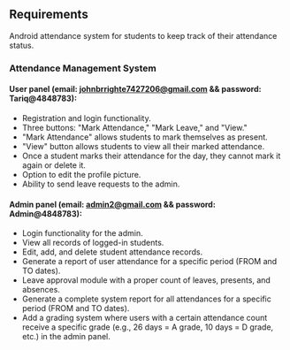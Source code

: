 ## Requirements

Android attendance system for students to keep track of their attendance status.

### Attendance Management System

#### User panel (email: johnbrrighte7427206@gmail.com && password: Tariq@4848783):
- Registration and login functionality.
- Three buttons: "Mark Attendance," "Mark Leave," and "View."
- "Mark Attendance" allows students to mark themselves as present.
- "View" button allows students to view all their marked attendance.
- Once a student marks their attendance for the day, they cannot mark it again or delete it.
- Option to edit the profile picture.
- Ability to send leave requests to the admin.

#### Admin panel (email: admin2@gmail.com && password: Admin@4848783):
- Login functionality for the admin.
- View all records of logged-in students.
- Edit, add, and delete student attendance records.
- Generate a report of user attendance for a specific period (FROM and TO dates).
- Leave approval module with a proper count of leaves, presents, and absences.
- Generate a complete system report for all attendances for a specific period (FROM and TO dates).
- Add a grading system where users with a certain attendance count receive a specific grade (e.g., 26 days = A grade, 10 days = D grade, etc.) in the admin panel.


